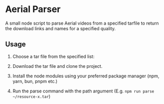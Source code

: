 # Aerial Parser

A small node script to parse Aerial videos from a specified tarfile to return the download links and names for a specified quality.

## Usage

1. Choose a tar file from the specified list:

<script src="https://gist.github.com/theothernt/57a51cade0c12c407f48a5121e0939d5.js"></script>

2. Download the tar file and clone the project.

3. Install the node modules using your preferred package manager (npm, yarn, bun, pnpm etc.)

4. Run the parse command with the path argument (E.g. `npm run parse ~/resource-x.tar`)